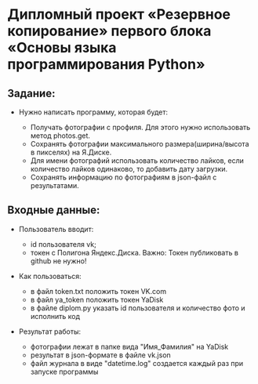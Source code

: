 # Дипломный проект «Резервное копирование» первого блока «Основы языка программирования Python»

## Задание:

- Нужно написать программу, которая будет:

  - Получать фотографии с профиля. Для этого нужно использовать метод photos.get.
  - Сохранять фотографии максимального размера(ширина/высота в пикселях) на Я.Диске.
  - Для имени фотографий использовать количество лайков, если количество лайков одинаково,
    то добавить дату загрузки.
  - Сохранять информацию по фотографиям в json-файл с результатами.

## Входные данные:

- Пользователь вводит:

  - id пользователя vk;
  - токен с Полигона Яндекс.Диска. Важно: Токен публиковать в github не нужно!

* Как пользоваться:

  - в файл token.txt положить токен VK.com

  * в файл ya_token положить токен YaDisk
  * в файле diplom.py указать id пользователя и количество фото и исполнить код

* Результат работы:
  - фотографии лежат в папке вида "Имя_Фамилия" на YaDisk
  - результат в json-формате в файле vk.json
  - файл журнала в виде "datetime.log" создается каждый раз при запуске программы
